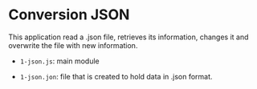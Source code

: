 # Conversion JSON

This application read a .json file, retrieves its information, changes it and overwrite the file with new information.

* `1-json.js`: main module<br>

* `1-json.jon`: file that is created to hold data in .json format.



